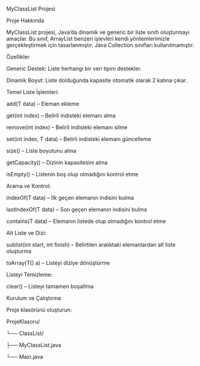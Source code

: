 MyClassList Projesi

Proje Hakkında

MyClassList projesi, Java’da dinamik ve generic bir liste sınıfı oluşturmayı amaçlar.
Bu sınıf, ArrayList benzeri işlevleri kendi yöntemlerimizle gerçekleştirmek için tasarlanmıştır. Java Collection sınıfları kullanılmamıştır.

Özellikler

Generic Destek: Liste herhangi bir veri tipini destekler.

Dinamik Boyut: Liste dolduğunda kapasite otomatik olarak 2 katına çıkar.

Temel Liste İşlemleri:

add(T data) – Eleman ekleme

get(int index) – Belirli indisteki elemanı alma

remove(int index) – Belirli indisteki elemanı silme

set(int index, T data) – Belirli indisteki elemanı güncelleme

size() – Liste boyutunu alma

getCapacity() – Dizinin kapasitesini alma

isEmpty() – Listenin boş olup olmadığını kontrol etme

Arama ve Kontrol:

indexOf(T data) – İlk geçen elemanın indisini bulma

lastIndexOf(T data) – Son geçen elemanın indisini bulma

contains(T data) – Elemanın listede olup olmadığını kontrol etme

Alt Liste ve Dizi:

sublist(int start, int finish) – Belirtilen aralıktaki elemanlardan alt liste oluşturma

toArray(T[] a) – Listeyi diziye dönüştürme

Listeyi Temizleme:

clear() – Listeyi tamamen boşaltma

Kurulum ve Çalıştırma

Proje klasörünü oluşturun:

ProjeKlasoru/

└── ClassList/

├── MyClassList.java

└── Main.java

